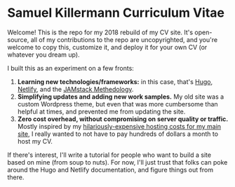 # Samuel Killermann Curriculum Vitae
Welcome! This is the repo for my 2018 rebuild of my CV site. It's open-source, all of my contributions to the repo are uncopyrighted, and you're welcome to copy this, customize it, and deploy it for your own CV (or whatever you dream up).

I built this as an experiment on a few fronts:

1. **Learning new technologies/frameworks:** in this case, that's [Hugo](http://gohugo.io), [Netlify](http://netlify.com), and the [JAMstack Methedology](https://jamstack.org/).
2. **Simplifying updates and adding new work samples.** My old site was a custom Wordpress theme, but even that was more cumbersome than helpful at times, and prevented me from updating the site.
3. **Zero cost overhead, without compromising on server quality or traffic.** Mostly inspired by my [hilariously-expensive hosting costs for my main site](https://www.patreon.com/posts/i-migrated-ipms-16260203), I really wanted to not have to pay hundreds of dollars a month to host my CV.

If there's interest, I'll write a tutorial for people who want to build a site based on mine (from soup to nuts). For now, I'll just trust that folks can poke around the Hugo and Netlify documentation, and figure things out from there.
